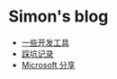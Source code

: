 #  Simon's blog

* [一些开发工具](https://lwplvx.github.io/blogs/software) 
* [踩坑记录](https://lwplvx.github.io/blogs/keng) 
* [Microsoft 分享](https://lwplvx.github.io/blogs/share) 
